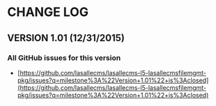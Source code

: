 # CHANGE LOG

## VERSION 1.01 (12/31/2015)

### All GitHub issues for this version
* [https://github.com/lasallecms/lasallecms-l5-lasallecmsfilemgmt-pkg/issues?q=milestone%3A%22Version+1.01%22+is%3Aclosed](https://github.com/lasallecms/lasallecms-l5-lasallecmsfilemgmt-pkg/issues?q=milestone%3A%22Version+1.01%22+is%3Aclosed)





